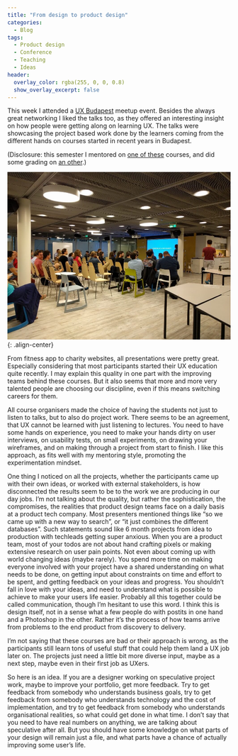 ```yaml
---
title: "From design to product design"
categories:
  - Blog
tags:
  - Product design
  - Conference
  - Teaching
  - Ideas
header:
  overlay_color: rgba(255, 0, 0, 0.8)
  show_overlay_excerpt: false
---
```


This week I attended a [UX Budapest](http://www.meetup.com/UXbudapest/events/222786346/) meetup event. Besides the always great networking I liked the talks too, as they offered an interesting insight on how people were getting along on learning UX. The talks were showcasing the project based work done by the learners coming from the different hands on courses started in recent years in Budapest.

(Disclosure: this semester I mentored on [one of these](http://www.uxkepzes.hu/intenziv) courses, and did some grading on [an other](http://www.ait-budapest.com/user-interface-design).)

![image-center](/assets/images/2016-06-18-From-design-to-product-design.jpeg){: .align-center}

From fitness app to charity websites, all presentations were pretty great. Especially considering that most participants started their UX education quite recently. I may explain this quality in one part with the improving teams behind these courses. But it also seems that more and more very talented people are choosing our discipline, even if this means switching careers for them.

All course organisers made the choice of having the students not just to listen to talks, but to also do project work. There seems to be an agreement, that UX cannot be learned with just listening to lectures. You need to have some hands on experience, you need to make your hands dirty on user interviews, on usability tests, on small experiments, on drawing your wireframes, and on making through a project from start to finish. I like this approach, as fits well with my mentoring style, promoting the experimentation mindset.

One thing I noticed on all the projects, whether the participants came up with their own ideas, or worked with external stakeholders, is how disconnected the results seem to be to the work we are producing in our day jobs. I’m not talking about the quality, but rather the sophistication, the compromises, the realities that product design teams face on a daily basis at a product tech company. Most presenters mentioned things like “so we came up with a new way to search”, or “it just combines the different databases”. Such statements sound like 6 month projects from idea to production with techleads getting super anxious. When you are a product team, most of your todos are not about hand crafting pixels or making extensive research on user pain points. Not even about coming up with world changing ideas (maybe rarely). You spend more time on making everyone involved with your project have a shared understanding on what needs to be done, on getting input about constraints on time and effort to be spent, and getting feedback on your ideas and progress. You shouldn’t fall in love with your ideas, and need to understand what is possible to achieve to make your users life easier. Probably all this together could be called communication, though I’m hesitant to use this word. I think this is design itself, not in a sense what a few people do with postits in one hand and a Photoshop in the other. Rather it’s the process of how teams arrive from problems to the end product from discovery to delivery.

I’m not saying that these courses are bad or their approach is wrong, as the participants still learn tons of useful stuff that could help them land a UX job later on. The projects just need a little bit more diverse input, maybe as a next step, maybe even in their first job as UXers.

So here is an idea. If you are a designer working on speculative project work, maybe to improve your portfolio, get more feedback. Try to get feedback from somebody who understands business goals, try to get feedback from somebody who understands technology and the cost of implementation, and try to get feedback from somebody who understands organisational realities, so what could get done in what time. I don’t say that you need to have real numbers on anything, we are talking about speculative after all. But you should have some knowledge on what parts of your design will remain just a file, and what parts have a chance of actually improving some user’s life.
